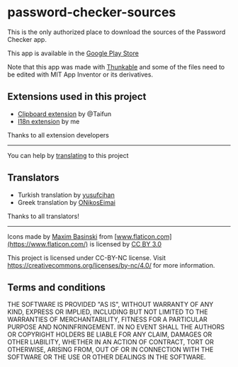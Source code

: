 # password-checker-sources

This is the only authorized place to download the sources of the Password Checker app.

 This app is available in the [Google Play Store](https://play.google.com/store/apps/details?id=com.thunkable.android.redpandadevs.passwordcheck)
 
Note that this app was made with [Thunkable](https://www.thunkable.com) and some of the files need to be edited with MIT App Inventor or its derivatives.

## Extensions used in this project
* [Clipboard extension](https://puravidaapps.com/clipboard.php) by @Taifun
* [I18n extension](https://github.com/10MINT/extensions/tree/master/I18n) by me

Thanks to all extension developers

---

You can help by [translating](.github/CONTRIBUTING.md) to this project

## Translators
* Turkish translation by [yusufcihan](https://community.thunkable.com/u/yusufcihan)
* Greek translation by [ONikosEimai](https://community.thunkable.com/u/ONikosEimai)

Thanks to all translators!

---

Icons made by [Maxim Basinski](https://www.flaticon.com/authors/maxim-basinski) from [www.flaticon.com](https://www.flaticon.com/) is licensed by [CC BY 3.0](http://creativecommons.org/licenses/by/3.0/)

This project is licensed under CC-BY-NC license. Visit https://creativecommons.org/licenses/by-nc/4.0/ for more information.

## Terms and conditions
THE SOFTWARE IS PROVIDED "AS IS", WITHOUT WARRANTY OF ANY KIND, EXPRESS OR IMPLIED, INCLUDING BUT NOT LIMITED TO THE WARRANTIES OF MERCHANTABILITY, FITNESS FOR A PARTICULAR PURPOSE AND NONINFRINGEMENT. IN NO EVENT SHALL THE AUTHORS OR COPYRIGHT HOLDERS BE LIABLE FOR ANY CLAIM, DAMAGES OR OTHER LIABILITY, WHETHER IN AN ACTION OF CONTRACT, TORT OR OTHERWISE, ARISING FROM, OUT OF OR IN CONNECTION WITH THE SOFTWARE OR THE USE OR OTHER DEALINGS IN THE SOFTWARE.
